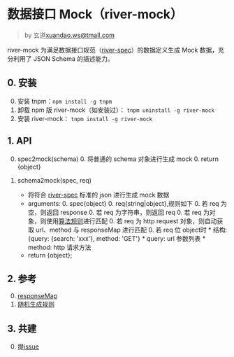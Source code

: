 # 数据接口 Mock（river-mock）

> by 玄道<xuandao.ws@tmall.com>

river-mock 为满足数据接口规范（[river-spec][spec]）的数据定义生成 Mock 数据，充分利用了 JSON Schema 的描述能力。

## 0. 安装

0. 安装 tnpm：`npm install -g tnpm`
0. 卸载 npm 版 river-mock（如安装过）： `tnpm uninstall -g river-mock`
0. 安装 river-mock： `tnpm install -g river-mock`

## 1. API

0. spec2mock(schema)
    0. 将普通的 schema 对象进行生成 mock
    0. return {object}

0. schema2mock(spec, req)
    * 将符合 [river-spec][spec] 标准的 json 进行生成 mock 数据
    * arguments: 
        0. spec{object}
        0. req{string|object},规则如下
            0. 若 req 为空，则返回 response
            0. 若 req 为字符串，则返回 req
            0. 若 req 为对象，则使用[算法规则](http://gitlab.alibaba-inc.com/river/spec/blob/master/README.md#responsemap)进行匹配
                0. 若 req 为 http request 对象，则自动获取 url、method 与 responseMap 进行匹配
                0. 若 req 位 object时
                   * 结构: {query: {search: 'xxx'}, method: 'GET'}
                   * query: url 参数列表
                   * method: http 请求方法
    * return {object};

## 2. 参考
0. [responseMap](http://gitlab.alibaba-inc.com/river/spec/tree/master#responsemap)
0. [随机生成规则](http://work.tmall.net/issues/13857)

## 3. 共建

0. 提[issue](http://gitlab.alibaba-inc.com/river/mock/issues)

[spec]: http://gitlab.alibaba-inc.com/river/spec